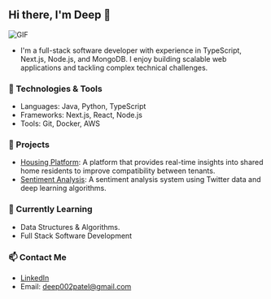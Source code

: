 ## Hi there, I'm Deep 👋
![GIF](https://media.giphy.com/media/v1.Y2lkPTc5MGI3NjExbzJjemRndTIwZms1aDY5djkwOGx0YnU0MnRjamx5NWdxcmRvbDk4MCZlcD12MV9naWZzX3NlYXJjaCZjdD1n/pqMSyHmekA1Qe7Utp7/giphy.gif)
- I'm a full-stack software developer with experience in TypeScript, Next.js, Node.js, and MongoDB. I enjoy building scalable web applications and tackling complex technical challenges.

### 🔧 Technologies & Tools
- Languages: Java, Python, TypeScript
- Frameworks: Next.js, React, Node.js
- Tools: Git, Docker, AWS

### 🚀 Projects
- [Housing Platform](link-to-repo): A platform that provides real-time insights into shared home residents to improve compatibility between tenants.
- [Sentiment Analysis](link-to-repo): A sentiment analysis system using Twitter data and deep learning algorithms.

### 🌱 Currently Learning
- Data Structures & Algorithms.
- Full Stack Software Development

### 📫 Contact Me
- [LinkedIn](https://linkedin.com/in/deep123)
- Email: deep002patel@gmail.com


